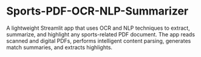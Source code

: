 # Sports-PDF-OCR-NLP-Summarizer
A lightweight Streamlit app that uses OCR and NLP techniques to extract, summarize, and highlight any sports-related PDF document. The app reads scanned and digital PDFs, performs intelligent content parsing, generates match summaries, and extracts highlights.
